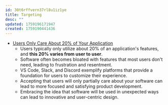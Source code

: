 ```yaml
---
id: 30t6rffvern37rl8u1iz1ye
title: Targeting
desc: ""
updated: 1759196171947
created: 1759190441436
---
```


- [Users Only Care About 20% of Your Application](https://idiallo.com/blog/users-only-care-about-20-percent)
  - Users typically only utilize about 20% of an application's features, and **this 20% varies from user to user**.
  - Software often becomes bloated with features that most users don't need, leading to frustration and resentment.
  - VS Code, Slack, and Discord exemplify platforms that provide a foundation for users to customize their experience.
  - Accepting that users will only partially care about your software can lead to more focused and satisfying product development.
  - Embracing the idea that software will be used in unexpected ways can lead to innovative and user-centric design.
